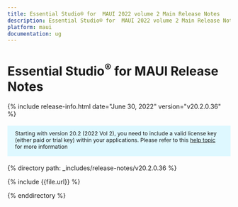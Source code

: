 ```yaml
---
title: Essential Studio® for  MAUI 2022 volume 2 Main Release Notes  
description: Essential Studio® for  MAUI 2022 volume 2 Main Release Notes 
platform: maui
documentation: ug
---
```


# Essential Studio<sup>®</sup> for  MAUI Release Notes  

{% include release-info.html date="June 30, 2022"  version="v20.2.0.36" %} 

<style>
#license {
    font-size: .88em!important;
margin-top: 1.5em;     margin-bottom: 1.5em;
    background-color: #def8ff;
    padding: 10px 17px 14px;
}
</style>

<div id="license">
Starting with version 20.2 (2022 Vol 2), you need to include a valid license key (either paid or trial key) within your applications. 
Please refer to this <a href="/common/essential-studio/licensing/license-key">help topic</a> for more information 
</div>


{% directory path: _includes/release-notes/v20.2.0.36 %}

{% include {{file.url}} %}

{% enddirectory %}